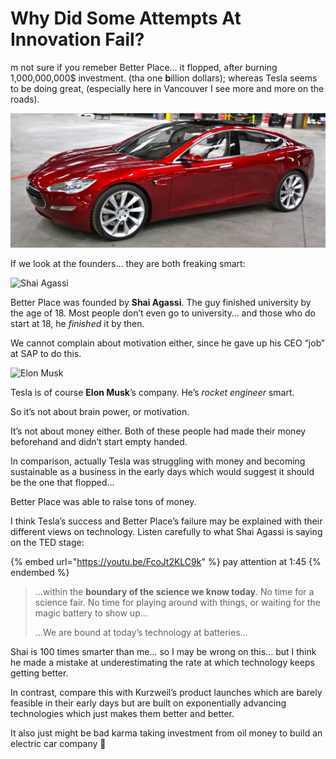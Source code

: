 # Why Did Some Attempts At Innovation Fail?

m not sure if you remeber Better Place… it flopped, after burning 1,000,000,000$ investment. (tha one **b**illion dollars); whereas Tesla seems to be doing great, (especially here in Vancouver I see more and more on the roads).

![](<../.gitbook/assets/image (4) (1).png>)

If we look at the founders… they are both freaking smart:

![Shai Agassi](https://media1-production-mightynetworks.imgix.net/asset/34814288/1644274605089.png?ixlib=rails-0.3.0\&fm=jpg\&q=75\&auto=format\&w=1400\&h=1400\&fit=max\&impolicy=ResizeCrop\&constraint=downsize\&aspect=fit)

Better Place was founded by **Shai Agassi**. The guy finished university by the age of 18. Most people don’t even go to university… and those who do start at 18, he _finished_ it by then.

We cannot complain about motivation either, since he gave up his CEO “job” at SAP to do this.

![Elon Musk](https://media1-production-mightynetworks.imgix.net/asset/34814289/1644274605234.png?ixlib=rails-0.3.0\&fm=jpg\&q=75\&auto=format\&w=1400\&h=1400\&fit=max\&impolicy=ResizeCrop\&constraint=downsize\&aspect=fit)

Tesla is of course **Elon Musk**’s company. He’s _rocket engineer_ smart.

So it’s not about brain power, or motivation.

It’s not about money either. Both of these people had made their money beforehand and didn’t start empty handed.

In comparison, actually Tesla was struggling with money and becoming sustainable as a business in the early days which would suggest it should be the one that flopped…

Better Place was able to raise tons of money.

I think Tesla’s success and Better Place’s failure may be explained with their different views on technology. Listen carefully to what Shai Agassi is saying on the TED stage:

{% embed url="https://youtu.be/FcoJt2KLC9k" %}
pay attention at 1:45
{% endembed %}

> …within the **boundary of the science we know today**. No time for a science fair. No time for playing around with things, or waiting for the magic battery to show up…
>
> …We are bound at today’s technology at batteries…

Shai is 100 times smarter than me… so I may be wrong on this… but I think he made a mistake at underestimating the rate at which technology keeps getting better.

In contrast, compare this with Kurzweil’s product launches which are barely feasible in their early days but are built on exponentially advancing technologies which just makes them better and better.

It also just might be bad karma taking investment from oil money to build an electric car company 🤔
